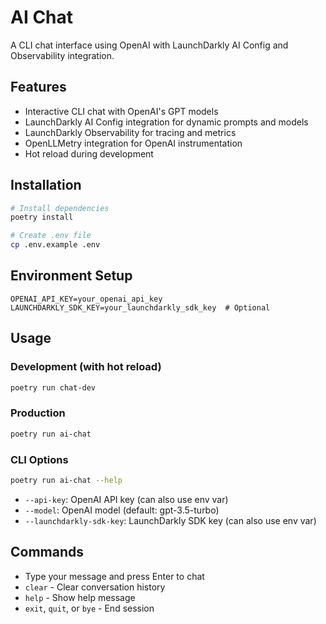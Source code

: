 # AI Chat

A CLI chat interface using OpenAI with LaunchDarkly AI Config and Observability integration.

## Features

- Interactive CLI chat with OpenAI's GPT models
- LaunchDarkly AI Config integration for dynamic prompts and models
- LaunchDarkly Observability for tracing and metrics
- OpenLLMetry integration for OpenAI instrumentation
- Hot reload during development

## Installation

```bash
# Install dependencies
poetry install

# Create .env file
cp .env.example .env
```

## Environment Setup

```env
OPENAI_API_KEY=your_openai_api_key
LAUNCHDARKLY_SDK_KEY=your_launchdarkly_sdk_key  # Optional
```

## Usage

### Development (with hot reload)
```bash
poetry run chat-dev
```

### Production
```bash
poetry run ai-chat
```

### CLI Options
```bash
poetry run ai-chat --help
```

- `--api-key`: OpenAI API key (can also use env var)
- `--model`: OpenAI model (default: gpt-3.5-turbo)
- `--launchdarkly-sdk-key`: LaunchDarkly SDK key (can also use env var)

## Commands

- Type your message and press Enter to chat
- `clear` - Clear conversation history
- `help` - Show help message
- `exit`, `quit`, or `bye` - End session